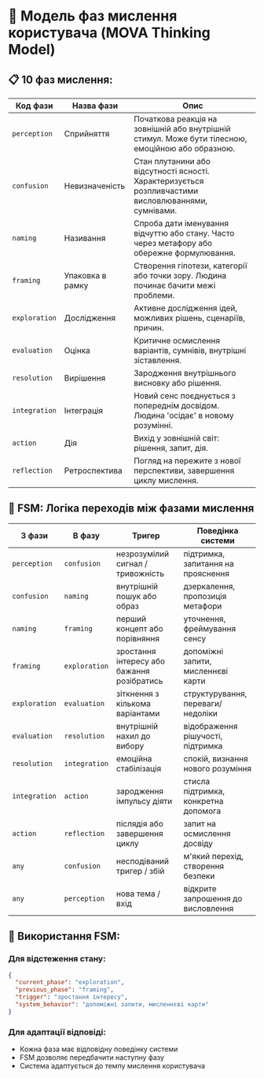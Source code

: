 # 🔄 Модель фаз мислення користувача (MOVA Thinking Model)

## 📋 10 фаз мислення:

| Код фази | Назва фази | Опис |
|----------|------------|------|
| `perception` | Сприйняття | Початкова реакція на зовнішній або внутрішній стимул. Може бути тілесною, емоційною або образною. |
| `confusion` | Невизначеність | Стан плутанини або відсутності ясності. Характеризується розпливчастими висловлюваннями, сумнівами. |
| `naming` | Називання | Спроба дати іменування відчуттю або стану. Часто через метафору або обережне формулювання. |
| `framing` | Упаковка в рамку | Створення гіпотези, категорії або точки зору. Людина починає бачити межі проблеми. |
| `exploration` | Дослідження | Активне дослідження ідей, можливих рішень, сценаріїв, причин. |
| `evaluation` | Оцінка | Критичне осмислення варіантів, сумнівів, внутрішні зіставлення. |
| `resolution` | Вирішення | Зародження внутрішнього висновку або рішення. |
| `integration` | Інтеграція | Новий сенс поєднується з попереднім досвідом. Людина 'осідає' в новому розумінні. |
| `action` | Дія | Вихід у зовнішній світ: рішення, запит, дія. |
| `reflection` | Ретроспектива | Погляд на пережите з нової перспективи, завершення циклу мислення. |

## 🔄 FSM: Логіка переходів між фазами мислення

| З фази | В фазу | Тригер | Поведінка системи |
|--------|--------|--------|-------------------|
| `perception` | `confusion` | незрозумілий сигнал / тривожність | підтримка, запитання на прояснення |
| `confusion` | `naming` | внутрішній пошук або образ | дзеркалення, пропозиція метафори |
| `naming` | `framing` | перший концепт або порівняння | уточнення, фреймування сенсу |
| `framing` | `exploration` | зростання інтересу або бажання розібратись | допоміжні запити, мисленнєві карти |
| `exploration` | `evaluation` | зіткнення з кількома варіантами | структурування, переваги/недоліки |
| `evaluation` | `resolution` | внутрішній нахил до вибору | відображення рішучості, підтримка |
| `resolution` | `integration` | емоційна стабілізація | спокій, визнання нового розуміння |
| `integration` | `action` | зародження імпульсу діяти | стисла підтримка, конкретна допомога |
| `action` | `reflection` | післядія або завершення циклу | запит на осмислення досвіду |
| `any` | `confusion` | несподіваний тригер / збій | м'який перехід, створення безпеки |
| `any` | `perception` | нова тема / вхід | відкрите запрошення до висловлення |

## 🎯 Використання FSM:

### Для відстеження стану:
```json
{
  "current_phase": "exploration",
  "previous_phase": "framing",
  "trigger": "зростання інтересу",
  "system_behavior": "допоміжні запити, мисленнєві карти"
}
```

### Для адаптації відповіді:
- Кожна фаза має відповідну поведінку системи
- FSM дозволяє передбачити наступну фазу
- Система адаптується до темпу мислення користувача 